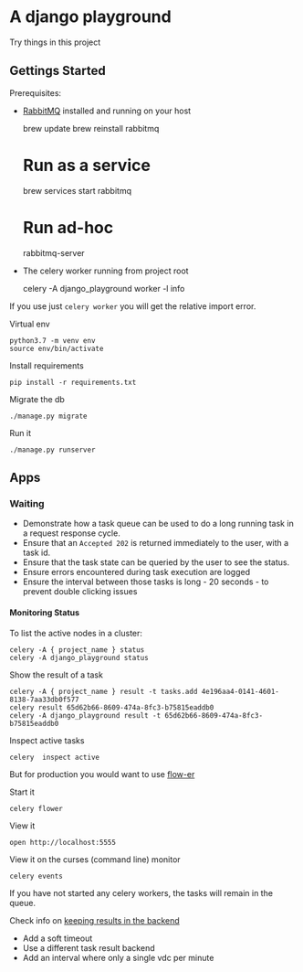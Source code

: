 # A django playground

Try things in this project

## Gettings Started

Prerequisites:

* [RabbitMQ](https://www.rabbitmq.com/download.html) installed and running on your host

    brew update
    brew reinstall rabbitmq
    # Run as a service
    brew services start rabbitmq
    # Run ad-hoc
    rabbitmq-server
    
* The celery worker running from project root

    celery -A django_playground worker -l info

If you use just `celery worker` you will get the relative import error.

Virtual env

    python3.7 -m venv env
    source env/bin/activate

Install requirements

    pip install -r requirements.txt

Migrate the db

    ./manage.py migrate

Run it

    ./manage.py runserver

## Apps

### Waiting

* Demonstrate how a task queue can be used to do a long running task in a request response cycle.
* Ensure that an `Accepted 202` is returned immediately to the user, with a task id.
* Ensure that the task state can be queried by the user to see the status.
* Ensure errors encountered during task execution are logged
* Ensure the interval between those tasks is long - 20 seconds - to prevent double clicking issues

#### Monitoring Status

To list the active nodes in a cluster:

    celery -A { project_name } status
    celery -A django_playground status

Show the result of a task

    celery -A { project_name } result -t tasks.add 4e196aa4-0141-4601-8138-7aa33db0f577
    celery result 65d62b66-8609-474a-8fc3-b75815eaddb0
    celery -A django_playground result -t 65d62b66-8609-474a-8fc3-b75815eaddb0

Inspect active tasks

    celery  inspect active

But for production you would want to use [flow-er](http://docs.celeryproject.org/en/latest/userguide/monitoring.html#flower-real-time-celery-web-monitor)

Start it

    celery flower

View it

    open http://localhost:5555

View it on the curses (command line) monitor

    celery events

If you have not started any celery workers, the tasks will remain in the queue.

Check info on [keeping results in the backend](http://docs.celeryproject.org/en/latest/getting-started/first-steps-with-celery.html#keeping-results)

* Add a soft timeout
* Use a different task result backend
* Add an interval where only a single vdc per minute
